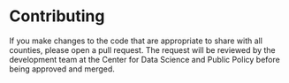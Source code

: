 # Contributing

If you make changes to the code that are appropriate to share with all counties, please open a pull request. The request will be reviewed by the development team at the Center for Data Science and Public Policy before being approved and merged.


